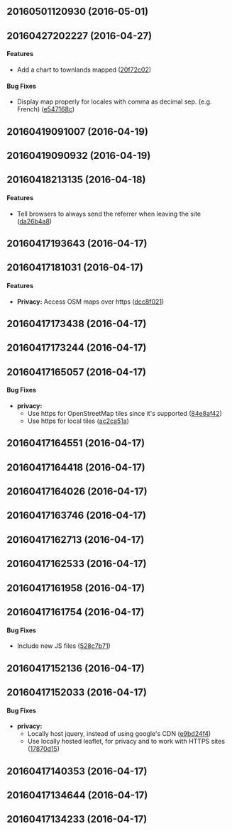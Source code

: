 <a name="20160501120930"></a>
## 20160501120930 (2016-05-01)




<a name="20160427202227"></a>
## 20160427202227 (2016-04-27)


#### Features

*   Add a chart to townlands mapped ([20f72c02](20f72c02))

#### Bug Fixes

*   Display map properly for locales with comma as decimal sep. (e.g.  French) ([e547168c](e547168c))



<a name="20160419091007"></a>
## 20160419091007 (2016-04-19)




<a name="20160419090932"></a>
## 20160419090932 (2016-04-19)




<a name="20160418213135"></a>
## 20160418213135 (2016-04-18)


#### Features

*   Tell browsers to always send the referrer when leaving the site ([da26b4a8](da26b4a8))



<a name="20160417193643"></a>
## 20160417193643 (2016-04-17)




<a name="20160417181031"></a>
## 20160417181031 (2016-04-17)


#### Features

* **Privacy:**  Access OSM maps over https ([dcc8f021](dcc8f021))



<a name="20160417173438"></a>
## 20160417173438 (2016-04-17)




<a name="20160417173244"></a>
## 20160417173244 (2016-04-17)




<a name="20160417165057"></a>
## 20160417165057 (2016-04-17)


#### Bug Fixes

* **privacy:**
  *  Use https for OpenStreetMap tiles since it's supported ([84e8af42](84e8af42))
  *  Use https for local tiles ([ac2ca51a](ac2ca51a))



<a name="20160417164551"></a>
## 20160417164551 (2016-04-17)




<a name="20160417164418"></a>
## 20160417164418 (2016-04-17)




<a name="20160417164026"></a>
## 20160417164026 (2016-04-17)




<a name="20160417163746"></a>
## 20160417163746 (2016-04-17)




<a name="20160417162713"></a>
## 20160417162713 (2016-04-17)




<a name="20160417162533"></a>
## 20160417162533 (2016-04-17)




<a name="20160417161958"></a>
## 20160417161958 (2016-04-17)




<a name="20160417161754"></a>
## 20160417161754 (2016-04-17)


#### Bug Fixes

*   Include new JS files ([528c7b71](528c7b71))



<a name="20160417152136"></a>
## 20160417152136 (2016-04-17)




<a name="20160417152033"></a>
## 20160417152033 (2016-04-17)


#### Bug Fixes

* **privacy:**
  *  Locally host jquery, instead of using google's CDN ([e9bd24f4](e9bd24f4))
  *  Use locally hosted leaflet, for privacy and to work with HTTPS sites ([17870d15](17870d15))



<a name="20160417140353"></a>
## 20160417140353 (2016-04-17)




<a name="20160417134644"></a>
## 20160417134644 (2016-04-17)




<a name="20160417134233"></a>
## 20160417134233 (2016-04-17)




